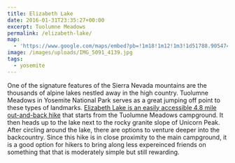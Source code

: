 ```yaml
---
title: Elizabeth Lake
date: 2016-01-31T23:35:27+00:00
excerpt: Tuolumne Meadows
permalink: /elizabeth-lake/
map:
  - 'https://www.google.com/maps/embed?pb=!1m18!1m12!1m3!1d51788.90547422372!2d-119.4047092698143!3d37.844942015892485!2m3!1f0!2f0!3f0!3m2!1i1024!2i768!4f13.1!3m3!1m2!1s0x80965901b9f6fcbd%3A0xface8ac20c007ed1!2sElizabeth+Lake!5e1!3m2!1sen!2sus!4v1469936740757'
image: /images/uploads/IMG_5091_4139.jpg
tags:
  - yosemite
---
```

One of the signature features of the Sierra Nevada mountains are the thousands of alpine lakes nestled away in the high country. Tuolumne Meadows in Yosemite National Park serves as a great jumping off point to these types of landmarks. <a href="http://www.nps.gov/yose/planyourvisit/tmhikes.htm">Elizabeth Lake is an easily accessible 4.8 mile out-and-back hike</a> that starts from the Tuolumne Meadows campground. It then heads up to the lake next to the rocky granite slope of Unicorn Peak. After circling around the lake, there are options to venture deeper into the backcountry. Since this hike is in close proximity to the main campground, it is a good option for hikers to bring along less expereinced friends on something that that is moderately simple but still rewarding.

